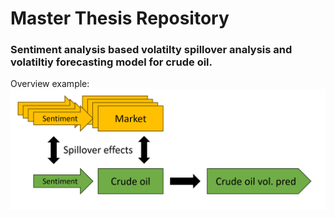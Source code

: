 # Master Thesis Repository



### Sentiment analysis based volatilty spillover analysis and volatiltiy forecasting model for crude oil.

Overview example:
![Overview](Overview.png)




